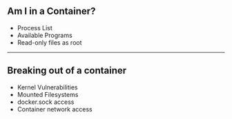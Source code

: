 ## Am I in a Container?

 - Process List
 - Available Programs
 - Read-only files as root

---

## Breaking out of a container

 - Kernel Vulnerabilities
 - Mounted Filesystems
 - docker.sock access
 - Container network access

